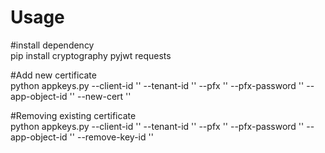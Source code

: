 # Usage  

#install dependency  
pip install cryptography pyjwt requests  

#Add new certificate  
python appkeys.py --client-id '' --tenant-id '' --pfx '' --pfx-password '' --app-object-id '' --new-cert ''  

#Removing existing certificate  
python appkeys.py --client-id '' --tenant-id '' --pfx '' --pfx-password '' --app-object-id '' --remove-key-id ''  
